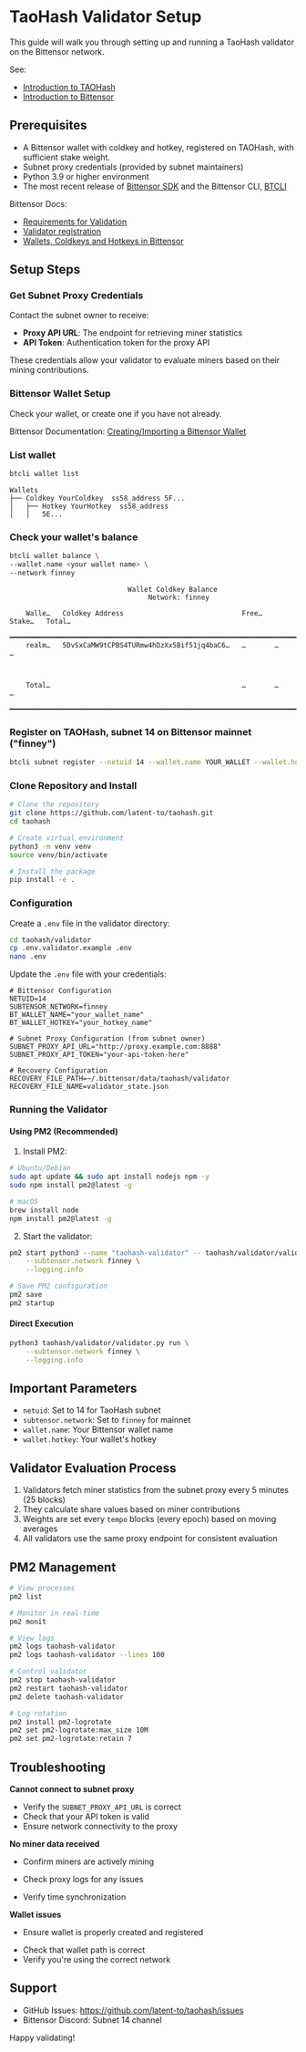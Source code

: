 # TaoHash Validator Setup

This guide will walk you through setting up and running a TaoHash validator on the Bittensor network.

See:
- [Introduction to TAOHash](./README.md)
- [Introduction to Bittensor](https://docs.learnbittensor.org/learn/introduction)

## Prerequisites

- A Bittensor wallet with coldkey and hotkey, registered on TAOHash, with sufficient stake weight.
- Subnet proxy credentials (provided by subnet maintainers)
- Python 3.9 or higher environment
- The most recent release of [Bittensor SDK](https://pypi.org/project/bittensor/) and the Bittensor CLI, [BTCLI](https://pypi.org/project/bittensor-cli/)

Bittensor Docs:

- [Requirements for Validation](https://docs.learnbittensor.org/validators/#requirements-for-validation)
- [Validator registration](./validators/index.md#validator-registration)
- [Wallets, Coldkeys and Hotkeys in Bittensor](https://docs.learnbittensor.org/getting-started/wallets)

## Setup Steps

### Get Subnet Proxy Credentials

<!-- How do they contact the subnet owner? Email? Discord? -->
Contact the subnet owner to receive:

- **Proxy API URL**: The endpoint for retrieving miner statistics
- **API Token**: Authentication token for the proxy API

These credentials allow your validator to evaluate miners based on their mining contributions.

### Bittensor Wallet Setup

Check your wallet, or create one if you have not already.

Bittensor Documentation: [Creating/Importing a Bittensor Wallet
](https://docs.learnbittensor.org/working-with-keys)

### List wallet
```bash
btcli wallet list
```
```console
Wallets
├── Coldkey YourColdkey  ss58_address 5F...
│   ├── Hotkey YourHotkey  ss58_address
│   │   5E...
```

### Check your wallet's balance

```bash
btcli wallet balance \
--wallet.name <your wallet name> \
--network finney
```

```console
                             Wallet Coldkey Balance
                                  Network: finney

    Walle…   Coldkey Address                             Free…   Stake…   Total…
    ━━━━━━━━━━━━━━━━━━━━━━━━━━━━━━━━━━━━━━━━━━━━━━━━━━━━━━━━━━━━━━━━━━━━━━━━━━━━
    realm…   5DvSxCaMW9tCPBS4TURmw4hDzXx5Bif51jq4baC6…   …       …        …



    Total…                                               …       …        …
    ━━━━━━━━━━━━━━━━━━━━━━━━━━━━━━━━━━━━━━━━━━━━━━━━━━━━━━━━━━━━━━━━━━━━━━━━━━━━
```

### Register on TAOHash, subnet 14 on Bittensor mainnet ("finney")

```bash
btcli subnet register --netuid 14 --wallet.name YOUR_WALLET --wallet.hotkey YOUR_HOTKEY --network finney
```

### Clone Repository and Install

```bash
# Clone the repository
git clone https://github.com/latent-to/taohash.git
cd taohash

# Create virtual environment
python3 -m venv venv
source venv/bin/activate

# Install the package
pip install -e .
```

### Configuration

Create a `.env` file in the validator directory:

```bash
cd taohash/validator
cp .env.validator.example .env
nano .env
```

Update the `.env` file with your credentials:
```env
# Bittensor Configuration
NETUID=14
SUBTENSOR_NETWORK=finney
BT_WALLET_NAME="your_wallet_name"
BT_WALLET_HOTKEY="your_hotkey_name"

# Subnet Proxy Configuration (from subnet owner)
SUBNET_PROXY_API_URL="http://proxy.example.com:8888"
SUBNET_PROXY_API_TOKEN="your-api-token-here"

# Recovery Configuration
RECOVERY_FILE_PATH=~/.bittensor/data/taohash/validator
RECOVERY_FILE_NAME=validator_state.json
```

### Running the Validator

#### Using PM2 (Recommended)

1. Install PM2:
```bash
# Ubuntu/Debian
sudo apt update && sudo apt install nodejs npm -y
sudo npm install pm2@latest -g

# macOS
brew install node
npm install pm2@latest -g
```

2. Start the validator:
```bash
pm2 start python3 --name "taohash-validator" -- taohash/validator/validator.py run \
    --subtensor.network finney \
    --logging.info

# Save PM2 configuration
pm2 save
pm2 startup
```

#### Direct Execution

```bash
python3 taohash/validator/validator.py run \
    --subtensor.network finney \
    --logging.info
```

## Important Parameters

- `netuid`: Set to 14 for TaoHash subnet
- `subtensor.network`: Set to `finney` for mainnet
- `wallet.name`: Your Bittensor wallet name
- `wallet.hotkey`: Your wallet's hotkey

## Validator Evaluation Process

1. Validators fetch miner statistics from the subnet proxy every 5 minutes (25 blocks)
2. They calculate share values based on miner contributions
3. Weights are set every `tempo` blocks (every epoch) based on moving averages
4. All validators use the same proxy endpoint for consistent evaluation

## PM2 Management

```bash
# View processes
pm2 list

# Monitor in real-time
pm2 monit

# View logs
pm2 logs taohash-validator
pm2 logs taohash-validator --lines 100

# Control validator
pm2 stop taohash-validator
pm2 restart taohash-validator
pm2 delete taohash-validator

# Log rotation
pm2 install pm2-logrotate
pm2 set pm2-logrotate:max_size 10M
pm2 set pm2-logrotate:retain 7
```

## Troubleshooting

**Cannot connect to subnet proxy**
- Verify the `SUBNET_PROXY_API_URL` is correct
- Check that your API token is valid
- Ensure network connectivity to the proxy

**No miner data received**
- Confirm miners are actively mining
<!-- How? What are the various links in the chain? -->
- Check proxy logs for any issues
<!-- What do I look for? What do I do if I see it? -->
- Verify time synchronization
<!-- What do I look for? What do I do if I see it? -->

**Wallet issues**
- Ensure wallet is properly created and registered
<!--  -->
- Check that wallet path is correct
- Verify you're using the correct network

## Support

- GitHub Issues: https://github.com/latent-to/taohash/issues
- Bittensor Discord: Subnet 14 channel

Happy validating!